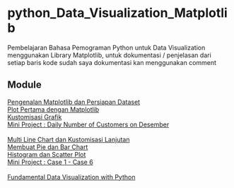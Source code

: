 # python_Data_Visualization_Matplotlib
Pembelajaran Bahasa Pemograman Python untuk Data Visualization menggunakan Library Matplotlib, untuk dokumentasi / penjelasan dari setiap baris kode sudah saya dokumentasi kan menggunakan comment

## Module
<a href = "https://github.com/renol767/python_Data_Visualization_Matplotlib/blob/master/Pengenalan_Matplotlib_dan_Persiapan_Dataset.ipynb">Pengenalan Matplotlib dan Persiapan Dataset</a>
<br>
<a href = "https://github.com/renol767/python_Data_Visualization_Matplotlib/blob/master/Plot_Pertama_dengan_Matplotlib.ipynb">Plot Pertama dengan Matplotlib</a>
<br>
<a href = "https://github.com/renol767/python_Data_Visualization_Matplotlib/blob/master/Kustomisasi_Grafik.ipynb">Kustomisasi Grafik</a>
<br>
<a href = "https://github.com/renol767/python_Data_Visualization_Matplotlib/blob/master/miniproject_Daily_number_of_customers_on_Desember.ipynb">Mini Project : Daily Number of Customers on Desember</a>
<br>
<br>
<a href = "https://github.com/renol767/python_Data_Visualization_Matplotlib/blob/master/Multi_line_chart_and_NextCustomization.ipynb">Multi Line Chart dan Kustomisasi Lanjutan</a>
<br>
<a href = "https://github.com/renol767/python_Data_Visualization_Matplotlib/blob/master/pie_and_bar_chart.ipynb">Membuat Pie dan Bar Chart</a>
<br>
<a href = "https://github.com/renol767/python_Data_Visualization_Matplotlib/blob/master/histogram_and_scatter_plot.ipynb">Histogram dan Scatter Plot</a>
<br>
<a href = "https://github.com/renol767/python_Data_Visualization_Matplotlib/blob/master/miniproject_case1_sampai_case6b.ipynb">Mini Project : Case 1 - Case 6</a>
<br>
<br>
<a href = "https://github.com/renol767/python_Data_Visualization_Matplotlib/blob/master/Fundamental_Data_Visualization_with_Python.ipynb">Fundamental Data Visualization with Python</a>
